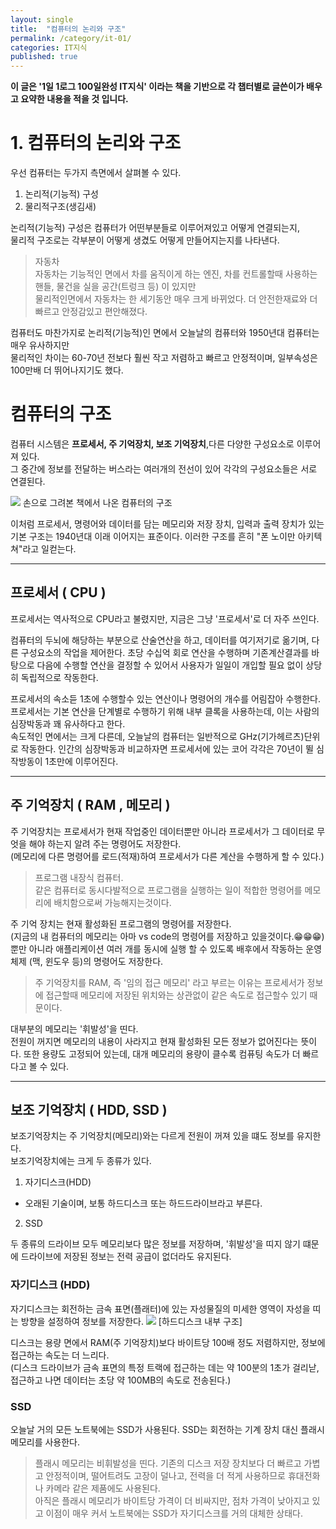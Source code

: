 ```yaml
---
layout: single
title:  "컴퓨터의 논리와 구조"
permalink: /category/it-01/
categories: IT지식
published: true
---
```


**이 글은 '1일 1로그 100일완성 IT지식' 이라는 책을 기반으로 각 챕터별로 글쓴이가 배우고 요약한 내용을 적을 것 입니다.**

# 1. 컴퓨터의 논리와 구조

우선 컴퓨터는 두가지 측면에서 살펴볼 수 있다.   
1. 논리적(기능적) 구성 
2. 물리적구조(생김새) 

 논리적(기능적) 구성은 컴퓨터가 어떤부분들로 이루어져있고 어떻게 연결되는지,  
 물리적 구조로는 각부분이 어떻게 생겼도 어떻게 만들어지는지를 나타낸다.

 > 자동차  
 자동차는 기능적인 면에서 차를 움직이게 하는 엔진, 차를 컨트롤할때 사용하는 핸들, 물건을 실을 공간(트렁크 등) 이 있지만  
  물리적인면에서 자동차는 한 세기동안 매우 크게 바뀌었다. 더 안전한재료와 더 빠르고 안정감있고 편안해졌다.

  컴퓨터도 마찬가지로 논리적(기능적)인 면에서 오늘날의 컴퓨터와 1950년대 컴퓨터는 매우 유사하지만  
  물리적인 차이는 60-70년 전보다 훨씬 작고 저렴하고 빠르고 안정적이며, 일부속성은 100만배 더 뛰어나지기도 했다.

  # 컴퓨터의 구조

  컴퓨터 시스템은  **프로세서, 주 기억장치, 보조 기억장치**,다른 다양한 구성요소로 이루어져 있다.  
  그 중간에 정보를 전달하는 버스라는 여러개의 전선이 있어 각각의 구성요소들은 서로 연결된다.

  ![](https://ifh.cc/g/saaRtq.jpg)
  손으로 그려본 책에서 나온 컴퓨터의 구조

  이처럼 프로세서, 명령어와 데이터를 담는 메모리와 저장 장치, 입력과 출력 장치가 있는 기본 구조는 1940년대 이래 이어지는 표준이다.
  이러한 구조를 흔히 "폰 노이만 아키텍쳐"라고 일컫는다.

---
## 프로세서 ( CPU )

  프로세서는 역사적으로 CPU라고 불렸지만, 지금은 그냥 '프로세서'로 더 자주 쓰인다.
  
  컴퓨터의 두뇌에 해당하는 부분으로 산술연산을 하고, 데이터를 여기저기로 옮기며, 다른 구성요소의 작업을 제어한다. 초당 수십억 회로 연산을 수행하며 기존계산결과를 바탕으로 다음에 수행할 연산을 결정할 수 있어서 사용자가 일일이 개입할 필요 없이 상당히 독립적으로 작동한다.

  프로세서의 속소듣 1초에 수행할수 있는 연산이나 명령어의 개수를 어림잡아 수행한다. 프로세서는 기본 연산을 단계별로 수행하기 위해 내부 클록을 사용하는데, 이는 사람의 심장박동과 꽤 유사하다고 한다.  
  속도적인 면에서는 크게 다른데, 오늘날의 컴퓨터는 일반적으로 GHz(기가헤르츠)단위로 작동한다. 인간의 심장박동과 비교하자면 프로세서에 있는 코어 각각은 70년이 뛸 심작방동이 1초만에 이루어진다.

---
## 주 기억장치 ( RAM , 메모리 )

주 기억장치는 프로세서가 현재 작업중인 데이터뿐만 아니라 프로세서가 그 데이터로 무엇을 해야 하는지 알려 주는 명령어도 저장한다.  
(메모리에 다른 명령어를 로드(적재)하여 프로세서가 다른 계산을 수행하게 할 수 있다.)

> 프로그램 내장식 컴퓨터.  
같은 컴퓨터로 동시다발적으로 프로그램을 실행하는 일이 적합한 명령어를 메모리에 배치함으로써 가능해지는것이다. 

주 기억 장치는 현재 활성화된 프로그램의 명령어를 저장한다.  
(지금의 내 컴퓨터의 메모리는 아마 vs code의 명령어를 저장하고 있을것이다.😁😁😁) 뿐만 아니라 애플리케이션 여러 개를 동시에 실행 할 수 있도록 배후에서 작동하는 운영체제 (맥, 윈도우 등)의 명령어도 저장한다.

> 주 기억장치를 RAM, 즉 '임의 접근 메모리' 라고 부르는 이유는 프로세서가 정보에 접근할때 메모리에 저장된 위치와는 상관없이 같은 속도로 접근할수 있기 때문이다.

대부분의 메모리는 '휘발성'을 띤다.  
전원이 꺼지면 메모리의 내용이 사라지고 현재 활성화된 모든 정보가 없어진다는 뜻이다.
또한 용량도 고정되어 있는데, 대개 메모리의 용량이 클수록 컴퓨팅 속도가 더 빠르다고 볼 수 있다.

---
## 보조 기억장치 ( HDD, SSD )

보조기억장치는 주 기억장치(메모리)와는 다르게 전원이 꺼져 있을 떄도 정보를 유지한다.  
보조기억장치에는 크게 두 종류가 있다.

1. 자기디스크(HDD)
- 오래된 기술이며, 보통 하드디스크 또는 하드드라이브라고 부른다.

2. SSD

두 종류의 드라이브 모두 메모리보다 많은 정보를 저장하며, '휘발성'을 띠지 않기 떄문에 드라이브에 저장된 정보는 전력 공급이 없더라도 유지된다.


### 자기디스크 (HDD)

자기디스크는 회전하는 금속 표면(플래터)에 있는 자성물질의 미세한 영역이 자성을 띠는 방향을 설정하여 정보를 저장한다.
![](https://ifh.cc/g/6AaGZk.jpg)
[하드디스크 내부 구조]

디스크는 용량 면에서 RAM(주 기억장치)보다 바이트당 100배 정도 저렴하지만, 정보에 접근하는 속도는 더 느리다.  
(디스크 드라이브가 금속 표면의 특정 트랙에 접근하는 데는 약 100분의 1초가 걸리낟, 접근하고 나면 데이터는 초당 약 100MB의 속도로 전송된다.)

### SSD

오늘날 거의 모든 노트북에는 SSD가 사용된다. SSD는 회전하는 기계 장치 대신 플래시 메모리를 사용한다.

> 플래시 메모리는 비휘발성을 띤다. 기존의 디스크 저장 장치보다 더 빠르고 가볍고 안정적이며, 떨어트려도 고장이 덜나고, 전력을 더 적게 사용하므로 휴대전화나 카메라 같은 제품에도 사용된다.  
아직은 플래시 메모리가 바이트당 가격이 더 비싸지만, 점차 가격이 낮아지고 있고 이점이 매우 커서 노트북에는 SSD가 자기디스크를 거의 대체한 상태다.


